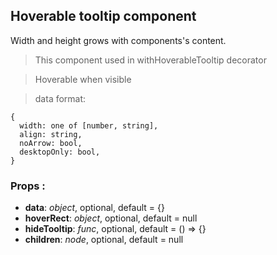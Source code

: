 ## **Hoverable tooltip component**

Width and height grows with components's content.

> This component used in withHoverableTooltip decorator

> Hoverable when visible

> data format:

```
{
  width: one of [number, string],
  align: string,
  noArrow: bool,
  desktopOnly: bool,
}
```

### Props :

- **data**: _object_, optional, default = {}
- **hoverRect**: _object_, optional, default = null
- **hideTooltip**: _func_, optional, default = () => {}
- **children**: _node_, optional, default = null
